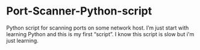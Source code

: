 # Port-Scanner-Python-script
Python script for scanning ports on some network host.
I’m just start with learning Python and this is my first “script”. 
I know this script is slow but i'm just learning.
